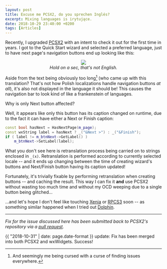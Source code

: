 ```yaml
---
layout: post
title: Excuse me PCSX2, do you sprechen Inglés?
excerpt: Mixing languages is irytujące.
date: 2018-10-29 23:40:00 +0200
tags: [Articles]
---
```

Recently, I upgraded [PCSX2](https://pcsx2.net/) with an intent to check it out for the first time in years.
I got to the Quick Start wizard and selected a preferred language, just to have next page's navigation buttons end up looking like this:

<p align="center">
<img src="{% link assets/img/posts/lang-mix.png %}"><br>
<em>Hold on a sec, that's not English.</em>
</p>

Aside from the text being obviously too long[^1] (who came up with this translation? That's not how Polish localizations handle navigation buttons *at all*),
it's also not displayed in the language it should be! This causes the navigation bar to look kind of like a frankenstein of languages.

Why is only Next button affected?

Well, it appears like only this button has its caption changed on runtime, due to the fact it can have either a Next or Finish caption:
```cpp
const bool hasNext = HasNextPage(m_page);
const wxString label = hasNext ? _("&Next >") : _("&Finish");
if ( label != m_btnNext->GetLabel() )
    m_btnNext->SetLabel(label);
```

What you don't see here is retranslation process being carried on to strings enclosed in `_(x)`.
Retranslation is performed according to currently selected locale -- and it ends up changing between the time of creating wizard's buttons
and Next/Finish button having its caption updated!

Fortunately, it's trivially fixable by performing retranslation when creating buttons -- and caching the result.
This way I can fix it **and** use PCSX2 without wasting too much time and without my OCD weeping due to a single button being glitched...

...and let's hope I don't feel like touching [Xenia](https://xenia.jp/) or [RPCS3](https://rpcs3.net/) soon -- as something similar happened
when I tried out [Dolphin](https://dolphin-emu.org/).

***

*Fix for the issue discussed here has been submitted back to PCSX2's repository via a [pull request](https://github.com/PCSX2/pcsx2/pull/2664).*

{{ "2018-10-31" | date: page.date-format }} update: Fix has been merged into both PCSX2 and wxWidgets. Success!

[^1]: And seemingly me being cursed with a curse of finding issues everywhere.